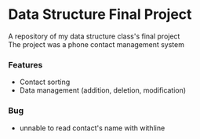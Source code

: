 # Data Structure Final Project
A repository of my data structure class's final project  
The project was a phone contact management system

### Features
- Contact sorting
- Data management (addition, deletion, modification)

### Bug
- unnable to read contact's name with withline
